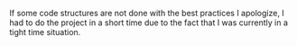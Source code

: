 If some code structures are not done with the best practices I apologize, I had to do the project in a short time due to the fact that I was currently in a tight time situation.
